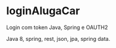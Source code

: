 # loginAlugaCar

Login com token Java, Spring e OAUTH2

Java 8, spring, rest, json, jpa, spring data.
